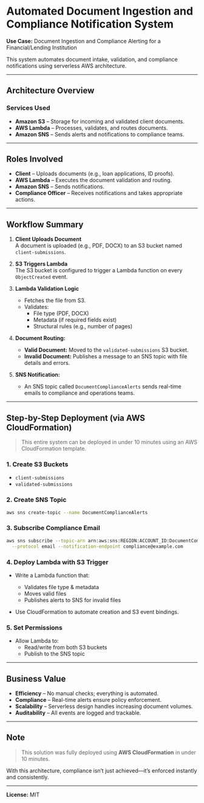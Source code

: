 #  Automated Document Ingestion and Compliance Notification System

**Use Case:** Document Ingestion and Compliance Alerting for a Financial/Lending Institution

This system automates document intake, validation, and compliance notifications using serverless AWS architecture.

---

##  Architecture Overview

### Services Used
- **Amazon S3** – Storage for incoming and validated client documents.
- **AWS Lambda** – Processes, validates, and routes documents.
- **Amazon SNS** – Sends alerts and notifications to compliance teams.

---

##  Roles Involved
- **Client** – Uploads documents (e.g., loan applications, ID proofs).
- **AWS Lambda** – Executes the document validation and routing.
- **Amazon SNS** – Sends notifications.
- **Compliance Officer** – Receives notifications and takes appropriate actions.

---

##  Workflow Summary

1. **Client Uploads Document**  
   A document is uploaded (e.g., PDF, DOCX) to an S3 bucket named `client-submissions`.

2. **S3 Triggers Lambda**  
   The S3 bucket is configured to trigger a Lambda function on every `ObjectCreated` event.

3. **Lambda Validation Logic**  
   - Fetches the file from S3.
   - Validates:
     - File type (PDF, DOCX)
     - Metadata (if required fields exist)
     - Structural rules (e.g., number of pages)

4. **Document Routing:**
   - **Valid Document:** Moved to the `validated-submissions` S3 bucket.
   - **Invalid Document:** Publishes a message to an SNS topic with file details and errors.

5. **SNS Notification:**
   - An SNS topic called `DocumentComplianceAlerts` sends real-time emails to compliance and operations teams.

---

##  Step-by-Step Deployment (via AWS CloudFormation)

> This entire system can be deployed in under 10 minutes using an AWS CloudFormation template.

### 1. **Create S3 Buckets**
- `client-submissions`
- `validated-submissions`

### 2. **Create SNS Topic**
```bash
aws sns create-topic --name DocumentComplianceAlerts
```

### 3. **Subscribe Compliance Email**
```bash
aws sns subscribe --topic-arn arn:aws:sns:REGION:ACCOUNT_ID:DocumentComplianceAlerts \
  --protocol email --notification-endpoint compliance@example.com
```

### 4. **Deploy Lambda with S3 Trigger**
- Write a Lambda function that:
  - Validates file type & metadata
  - Moves valid files
  - Publishes alerts to SNS for invalid files

- Use CloudFormation to automate creation and S3 event bindings.

### 5. **Set Permissions**
- Allow Lambda to:
  - Read/write from both S3 buckets
  - Publish to the SNS topic

---

##  Business Value

-  **Efficiency** – No manual checks; everything is automated.
-  **Compliance** – Real-time alerts ensure policy enforcement.
-  **Scalability** – Serverless design handles increasing document volumes.
-  **Auditability** – All events are logged and trackable.

---

## Note
> This solution was fully deployed using **AWS CloudFormation** in under 10 minutes.

With this architecture, compliance isn’t just achieved—it’s enforced instantly and consistently.

---

**License:** MIT
